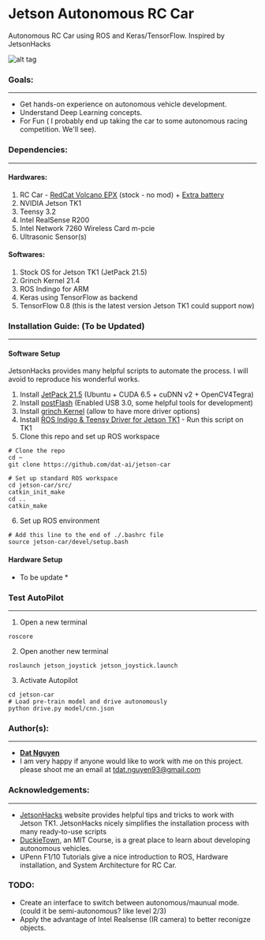 Jetson Autonomous RC Car
========================
Autonomous RC Car using ROS and Keras/TensorFlow. Inspired by JetsonHacks

![alt tag](https://github.com/dat-ai/jetson-car/raw/master/docs/img/jetson-car.jpg)

### Goals:
----------
* Get hands-on experience on autonomous vehicle development.
* Understand Deep Learning concepts.
* For Fun ( I probably end up taking the car to some autonomous racing competition. We'll see).

### Dependencies:
-----------------
#### Hardwares:
1. RC Car - [RedCat Volcano EPX](https://www.amazon.com/Redcat-Racing-Electric-Volcano-Included/dp/B00HVBVNVG/ref=sr_1_2?ie=UTF8&qid=1487805887&sr=8-2&keywords=RedCat+Volcano+EPX) (stock - no mod) + [Extra battery](https://www.amazon.com/Redcat-Racing-HX-3800MH-B-Battery-7-2V-Connector/dp/B00D2539IU/ref=sr_1_1?ie=UTF8&qid=1487805956&sr=8-1&keywords=Redcat-Racing+HX-3800MH)
2. NVIDIA Jetson TK1
3. Teensy 3.2
3. Intel RealSense R200
4. Intel Network 7260 Wireless Card m-pcie
5. Ultrasonic Sensor(s)

#### Softwares:

1. Stock OS for Jetson TK1 (JetPack 21.5)
2. Grinch Kernel 21.4
3. ROS Indingo for ARM
4. Keras using TensorFlow as backend
5. TensorFlow 0.8 (this is the latest version Jetson TK1 could support now)


### Installation Guide: (To be Updated)
----------------------
 
#### Software Setup

JetsonHacks provides many helpful scripts to automate the process. I will avoid to reproduce his wonderful works.

 1. Install [JetPack 21.5](https://developer.nvidia.com/embedded/jetpack) (Ubuntu + CUDA 6.5 + cuDNN v2 + OpenCV4Tegra)
 2. Install [postFlash](https://github.com/jetsonhacks/postFlash) (Enabled USB 3.0, some helpful tools for development) 
 3. Install [grinch Kernel](http://www.jetsonhacks.com/2015/05/26/install-grinch-kernel-for-l4t-21-3-on-nvidia-jetson-tk1) (allow to have more driver options)
 4. Install [ROS Indigo & Teensy Driver for Jetson TK1](https://raw.githubusercontent.com/dat-ai/jetson-car/master/setup/tk1_ros_setup.sh) - Run this script on TK1
 5. Clone this repo and set up ROS workspace
 ```shell
# Clone the repo
cd ~
git clone https://github.com/dat-ai/jetson-car

# Set up standard ROS workspace
cd jetson-car/src/
catkin_init_make
cd ..
catkin_make
```
6. Set up ROS environment
```shell
# Add this line to the end of ./.bashrc file
source jetson-car/devel/setup.bash
```
#### Hardware Setup

* To be update *


### Test AutoPilot
------------------

1. Open a new terminal
```shell
roscore
```
2. Open another new terminal
```shell
roslaunch jetson_joystick jetson_joystick.launch
```
3. Activate Autopilot
```shell
cd jetson-car
# Load pre-train model and drive autonomously
python drive.py model/cnn.json
```
### Author(s):
--------------
* [**Dat Nguyen**](https://github.com/dat-ai)
* I am very happy if anyone would like to work with me on this project. please shoot me an email at tdat.nguyen93@gmail.com

### Acknowledgements:
---------------------
* [JetsonHacks](http://www.jetsonhacks.com/) website provides helpful tips and tricks to work with Jetson TK1. JetsonHacks nicely simplifies the installation process with many ready-to-use scripts
* [DuckieTown](http://duckietown.mit.edu), an MIT Course,  is a great place to learn about developing autonomous vehicles.
* UPenn F1/10 Tutorials give a nice introduction to ROS, Hardware installation, and System Architecture for RC Car.

### TODO:
* Create an interface to switch between autonomous/maunual mode. (could it be semi-autonomous? like level 2/3)
* Apply the advantage of Intel Realsense (IR camera) to better reconigze objects.

